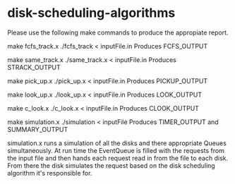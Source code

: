 # disk-scheduling-algorithms


Please use the following make commands to produce the appropiate report.



make fcfs_track.x
./fcfs_track < inputFile.in
Produces FCFS_OUTPUT


make same_track.x
./same_track.x < inputFile.in
Produces STRACK_OUTPUT


make pick_up.x
./pick_up.x < inputFile.in
Produces PICKUP_OUTPUT


make look_up.x
./look_up.x < inputFile.in
Produces LOOK_OUTPUT


make c_look.x
./c_look.x < inputFile.in
Produces CLOOK_OUTPUT


make simulation.x
./simulation < inputFile
Produces TIMER_OUTPUT and SUMMARY_OUTPUT

simulation.x runs a simulation of all the disks and there appropriate Queues simultaneously.
At run time the EventQueue is filled with the requests from the input file and then hands each request
read in from the file to each disk. From there the disk simulates the request based on the disk scheduling
algorithm it's responsible for.
